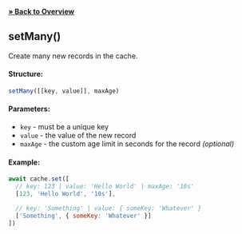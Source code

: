 [**» Back to Overview**](https://github.com/azurydev/cachu#features)

## setMany()

Create many new records in the cache.

#### Structure:

```js
setMany([[key, value]], maxAge)
```

#### Parameters:

- `key` - must be a unique key
- `value` - the value of the new record
- `maxAge` - the custom age limit in seconds for the record *(optional)*

#### Example:

```js
await cache.set([
  // key: 123 | value: 'Hello World' | maxAge: '10s'
  [123, 'Hello World', '10s'],

  // key: 'Something' | value: { someKey: 'Whatever' }
  ['Something', { someKey: 'Whatever' }]
])
```